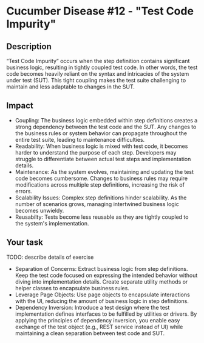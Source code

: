 # Cucumber Disease #12 - "Test Code Impurity"

## Description
“Test Code Impurity” occurs when the step definition contains significant business logic, resulting in tightly coupled test code. In other words, the test code becomes heavily reliant on the syntax and intricacies of the system under test (SUT). This tight coupling makes the test suite challenging to maintain and less adaptable to changes in the SUT.

## Impact
* Coupling: The business logic embedded within step definitions creates a strong dependency between the test code and the SUT. Any changes to the business rules or system behavior can propagate throughout the entire test suite, leading to maintenance difficulties.
* Readability: When business logic is mixed with test code, it becomes harder to understand the purpose of each step. Developers may struggle to differentiate between actual test steps and implementation details.
* Maintenance: As the system evolves, maintaining and updating the test code becomes cumbersome. Changes to business rules may require modifications across multiple step definitions, increasing the risk of errors.
* Scalability Issues: Complex step definitions hinder scalability. As the number of scenarios grows, managing intertwined business logic becomes unwieldy.
* Reusabilty: Tests become less reusable as they are tightly coupled to the system's implementation.

## Your task

TODO: describe details of exercise

* Separation of Concerns: Extract business logic from step definitions. Keep the test code focused on expressing the intended behavior without diving into implementation details. Create separate utility methods or helper classes to encapsulate business rules.
* Leverage Page Objects: Use page objects to encapsulate interactions with the UI, reducing the amount of business logic in step definitions.
* Dependency Inversion: Introduce a test design where the test implementation defines interfaces to be fulfilled by utilities or drivers. By applying the principles of dependency inversion, you enable easy exchange of the test object (e.g., REST service instead of UI) while maintaining a clean separation between test code and SUT.

